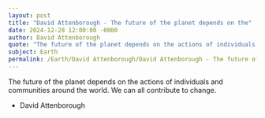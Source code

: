 ```yaml
---
layout: post
title: "David Attenborough - The future of the planet depends on the"
date: 2024-12-28 12:00:00 -0000
author: David Attenborough
quote: "The future of the planet depends on the actions of individuals and communities around the world. We can all contribute to change."
subject: Earth
permalink: /Earth/David Attenborough/David Attenborough - The future of the planet depends on the
---
```


The future of the planet depends on the actions of individuals and communities around the world. We can all contribute to change.

- David Attenborough
